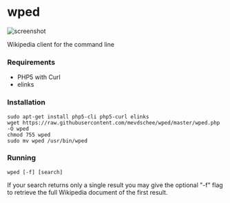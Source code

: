 wped
====

![screenshot](http://www.leaseweblabs.com/wp-content/uploads/2014/11/wped.png)

Wikipedia client for the command line

### Requirements

- PHP5 with Curl
- elinks

### Installation

```
sudo apt-get install php5-cli php5-curl elinks
wget https://raw.githubusercontent.com/mevdschee/wped/master/wped.php -O wped
chmod 755 wped
sudo mv wped /usr/bin/wped
```

### Running

```
wped [-f] [search]
```

If your search returns only a single result you may give the optional "-f" flag 
to retrieve the full Wikipedia document of the first result.
